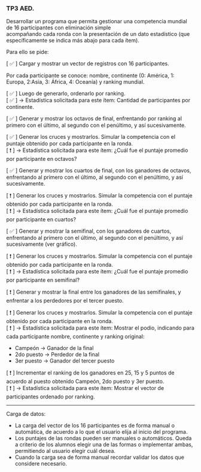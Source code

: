### TP3 AED.

Desarrollar un programa que permita gestionar una competencia mundial de 16 participantes con eliminación simple  
acompañando cada ronda con la presentación de un dato estadístico (que específicamente se indica más abajo para cada ítem).   

Para ello se pide:  

[ ✅ ] Cargar y mostrar un vector de registros con 16 participantes. 

Por cada participante se conoce: nombre, continente (0: América, 1: Europa, 2:Asia, 3: África, 4: Oceanía) y ranking mundial.  

[ ✅ ] Luego de generarlo, ordenarlo por ranking.  
[ ✅ ] → Estadística solicitada para este ítem: Cantidad de participantes por continente.

[ ✅️ ] Generar y mostrar los octavos de final, enfrentando por ranking al primero con el último, al segundo con el penúltimo, y así sucesivamente.
  
[ ✅ ] Generar los cruces y mostrarlos. Simular la competencia con el puntaje obtenido por cada participante en la ronda.  
[ ❗ ] → Estadística solicitada para este ítem: ¿Cuál fue el puntaje promedio por participante en octavos?

[ ✅ ] Generar y mostrar los cuartos de final, con los ganadores de octavos, enfrentando al primero con el último, al segundo con el penúltimo, y así sucesivamente. 

[ ❗ ] Generar los cruces y mostrarlos. Simular la competencia con el puntaje obtenido por cada participante en la ronda.  
[ ❗ ] → Estadística solicitada para este ítem: ¿Cuál fue el puntaje promedio por participante en cuartos?

[ ✅ ] Generar y mostrar la semifinal, con los ganadores de cuartos, enfrentando al primero con el último, al segundo con el penúltimo, y así sucesivamente (ver gráfico). 

[ ❗ ] Generar los cruces y mostrarlos. Simular la competencia con el puntaje obtenido por cada participante en la ronda.  
[ ❗ ] → Estadística solicitada para este ítem: ¿Cuál fue el puntaje promedio por participante en semifinal?

[ ❗ ] Generar y mostrar la final entre los ganadores de las semifinales, y enfrentar a los perdedores por el tercer puesto. 

[ ❗ ] Generar los cruces y mostrarlos. Simular la competencia con el puntaje obtenido por cada participante en la ronda.  
[ ❗ ] → Estadística solicitada para este ítem: Mostrar el podio, indicando para cada participante nombre, continente y ranking original:

* Campeón → Ganador de la final
* 2do puesto → Perdedor de la final
* 3er puesto → Ganador del tercer puesto

[ ❗ ] Incrementar el ranking de los ganadores en 25, 15 y 5 puntos de acuerdo al puesto obtenido Campeón, 2do puesto y 3er puesto.  
[ ❗ ] → Estadística solicitada para este ítem: Mostrar el vector de participantes ordenado por ranking.

---

Carga de datos:  
* La carga del vector de los 16 participantes es de forma manual o automática, de acuerdo a lo que el usuario elija al inicio del programa.  
* Los puntajes de las rondas pueden ser manuales o automáticos. Queda a criterio de los alumnos elegir una de las formas o implementar ambas, permitiendo al usuario elegir cuál desea.  
* Cuando la carga sea de forma manual recordar validar los datos que considere necesario.